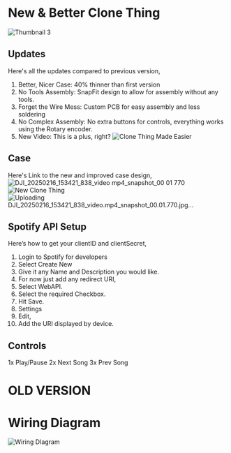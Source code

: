 # New & Better Clone Thing
![Thumbnail 3](https://github.com/user-attachments/assets/155cefd5-bdbc-43d5-b2a0-3fdb65e4f242)

## Updates
Here's all the updates compared to previous version,
  1. Better, Nicer Case: 40% thinner than first version
  2. No Tools Assembly: SnapFit design to allow for assembly without any tools.
  3. Forget the Wire Mess: Custom PCB for easy assembly and less soldering
  4. No Complex Assembly: No extra buttons for controls, everything works using the Rotary encoder.
  5. New Video: This is a plus, right? ![Clone Thing Made Easier](https://youtu.be/O8BWIcywnc4)

## Case
Here's Link to the new and improved case design,
  ![DJI_20250216_153421_838_video mp4_snapshot_00 01 770](https://github.com/user-attachments/assets/a90b15b2-c142-4d17-b0d7-63361946f0e1)
  ![New Clone Thing](https://makerworld.com/en/models/1159978-clone-thing#profileId-1165920)![Uploading DJI_20250216_153421_838_video.mp4_snapshot_00.01.770.jpg…]()

## Spotify API Setup
Here’s how to get your clientID and clientSecret,
  1.  Login to Spotify for developers
  2.  Select Create New
  3.  Give it any Name and Description you would like.
  4.  For now just add any redirect URI,
  5.  Select WebAPI.
  6.  Select the required Checkbox.
  7.  Hit Save.
  8.  Settings
  9.  Edit,
  10.  Add the URI displayed by device.

## Controls
1x Play/Pause
2x Next Song
3x Prev Song



# OLD VERSION


# Wiring Diagram

![Wiring DIagram](https://github.com/user-attachments/assets/b4e44b36-2615-4fc2-8501-6ba9b88f5ee8)
